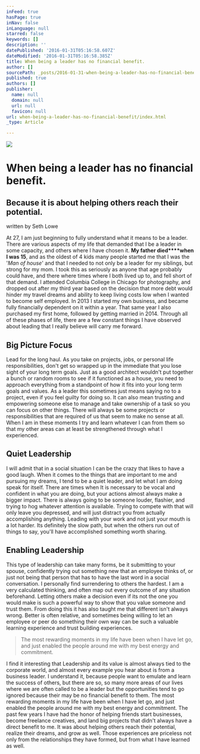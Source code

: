 ```yaml
---
inFeed: true
hasPage: true
inNav: false
inLanguage: null
starred: false
keywords: []
description: ''
datePublished: '2016-01-31T05:16:58.607Z'
dateModified: '2016-01-31T05:16:58.385Z'
title: When being a leader has no financial benefit.
author: []
sourcePath: _posts/2016-01-31-when-being-a-leader-has-no-financial-benefit.md
published: true
authors: []
publisher:
  name: null
  domain: null
  url: null
  favicon: null
url: when-being-a-leader-has-no-financial-benefit/index.html
_type: Article

---
```

![](https://s3-us-west-2.amazonaws.com/the-grid-img/p/c98b6ec67ad0ce4f1d378c275baba208cb161321.jpg)

# When being a leader has no financial benefit.

## Because it is about helping others reach their potential.

written by Seth Lowe

At 27, I am just beginning to fully understand what it means to be a leader. There are various aspects of my life that demanded that I be a leader in some capacity, and others where I have chosen it. **My father died****when I was 15**, and as the oldest of 4 kids many people started me that I was the '_Man of house_' and that I needed to not only be a leader for my siblings, but strong for my mom. I took this as seriously as anyone that age probably could have, and there where times where I both lived up to, and fell short of that demand. I attended Columbia College in Chicago for photography, and dropped out after my third year based on the decision that more debt would hinder my travel dreams and ability to keep living costs low when I wanted to become self employed. In 2013 I started my own business, and became fully financially dependent on it within a year. That same year I also purchased my first home, followed by getting married in 2014\. Through all of these phases of life, there are a few constant things I have observed about leading that I really believe will carry me forward.

## Big Picture Focus

Lead for the long haul. As you take on projects, jobs, or personal life responsibilities, don't get so wrapped up in the immediate that you lose sight of your long term goals. Just as a good architect wouldn't put together a bunch or random rooms to see if it functioned as a house, you need to approach everything from a standpoint of how it fits into your long term goals and values. As a leader this sometimes just means saying no to a project, even if you feel guilty for doing so. It can also mean trusting and empowering someone else to manage and take ownership of a task so you can focus on other things. There will always be some projects or responsibilities that are required of us that seem to make no sense at all. When I am in these moments I try and learn whatever I can from them so that my other areas can at least be strengthened through what I experienced.

## Quiet Leadership

I will admit that in a social situation I can be the crazy that likes to have a good laugh. When it comes to the things that are important to me and pursuing my dreams, I tend to be a quiet leader, and let what I am doing speak for itself. There are times when It is necessary to be vocal and confident in what you are doing, but your actions almost always make a bigger impact. There is always going to be someone louder, flashier, and trying to hog whatever attention is available. Trying to compete with that will only leave you depressed, and will just distract you from actually accomplishing anything. Leading with your work and not just your mouth is a lot harder. Its definitely the slow path, but when the others run out of things to say, you'll have accomplished something worth sharing.

## Enabling Leadership

This type of leadership can take many forms, be it submitting to your spouse, confidently trying out something new that an employee thinks of, or just not being that person that has to have the last word in a social conversation. I personally find surrendering to others the hardest. I am a very calculated thinking, and often map out every outcome of any situation beforehand. Letting others make a decision even if its not the one you would make is such a powerful way to show that you value someone and trust them. From doing this it has also taught me that different isn't always wrong. Better is often relative, and sometimes being willing to let an employee or peer do something their own way can be such a valuable learning experience and trust building experiences.

> The most rewarding moments in my life have been when I have let go, and just enabled the people around me with my best energy and commitment.

I find it interesting that Leadership and its value is almost always tied to the corporate world, and almost every example you hear about is from a business leader. I understand it, because people want to emulate and learn the success of others, but there are so, so many more areas of our lives where we are often called to be a leader but the opportunities tend to go ignored because their may be no financial benefit to them. The most rewarding moments in my life have been when I have let go, and just enabled the people around me with my best energy and commitment. The past few years I have had the honor of helping friends start businesses, become freelance creatives, and land big projects that didn't always have a direct benefit to me. It was about helping others reach their potential, realize their dreams, and grow as well. Those experiences are priceless not only from the relationships they have formed, but from what I have learned as well.